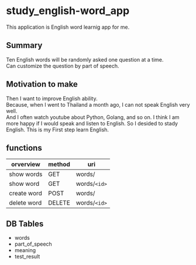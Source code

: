 # study_english-word_app

This application is English word learnig app for me.

## Summary

Ten English words will be randomly asked one question at a time.   
Can customize the question by part of speech.   

## Motivation to make

Then I want to improve English ability.   
Because, when I went to Thailand a month ago, I can not speak English very well.   
And I often watch youtube about Python, Golang, and so on.
I think I am more happy if I would speak and listen to English.
So I desided to stady English.
This is my First step learn English.

## functions

|orverview|method|uri|
|---|---|---|
|show words|GET|words/|
|show word|GET|words/`<id>`|
|create word|POST|words/|
|delete word|DELETE|words/`<id>`|

## DB Tables

* words
* part_of_speech
* meaning
* test_result
